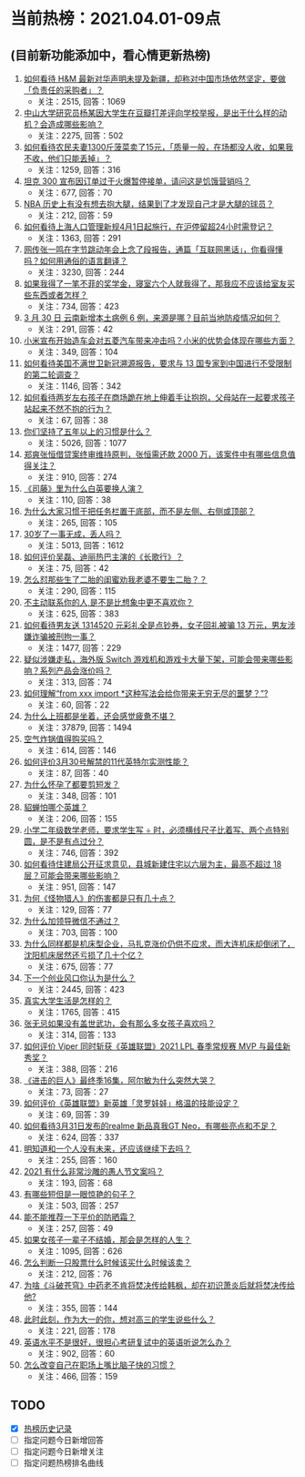 # 当前热榜：2021.04.01-09点
## (目前新功能添加中，看心情更新热榜)
1. [如何看待 H&M 最新对华声明未提及新疆，却称对中国市场依然坚定，要做「负责任的采购者」？](https://www.zhihu.com/question/452244511)
    * 关注：2515, 回答：1069
2. [中山大学研究员杨某因大学生在豆瓣打差评向学校举报，是出于什么样的动机？会造成哪些影响？](https://www.zhihu.com/question/451966718)
    * 关注：2275, 回答：502
3. [如何看待农民夫妻1300斤菠菜卖了15元，「质量一般，在场都没人收，如果我不收，他们只能丢掉」？](https://www.zhihu.com/question/452058910)
    * 关注：1259, 回答：316
4. [坦克 300 宣布因订单过于火爆暂停接单，请问这是饥饿营销吗？](https://www.zhihu.com/question/451320411)
    * 关注：677, 回答：70
5. [NBA 历史上有没有想去抱大腿，结果到了才发现自己才是大腿的球员？](https://www.zhihu.com/question/450139604)
    * 关注：212, 回答：59
6. [如何看待上海人口管理新规4月1日起施行，在沪停留超24小时需登记？](https://www.zhihu.com/question/452279433)
    * 关注：1363, 回答：291
7. [网传张一鸣在字节跳动年会上念了段报告，通篇「互联网黑话」，你看得懂吗？如何用通俗的语言翻译？](https://www.zhihu.com/question/452077814)
    * 关注：3230, 回答：244
8. [如果我得了一笔不菲的奖学金，寝室六个人就我得了，那我应不应该给室友买些东西或者怎样？](https://www.zhihu.com/question/448708253)
    * 关注：734, 回答：423
9. [3 月 30 日 云南新增本土病例 6 例，来源是哪？目前当地防疫情况如何？](https://www.zhihu.com/question/452150589)
    * 关注：291, 回答：42
10. [小米宣布开始造车会对五菱汽车带来冲击吗？小米的优势会体现在哪些方面？](https://www.zhihu.com/question/452112248)
    * 关注：349, 回答：104
11. [如何看待美国不满世卫新冠溯源报告，要求与 13 国专家到中国进行不受限制的第二轮调查？](https://www.zhihu.com/question/452183223)
    * 关注：1146, 回答：342
12. [如何看待两岁左右孩子在商场跪在地上伸着手让抱抱，父母站在一起要求孩子站起来不然不抱的行为？](https://www.zhihu.com/question/452012204)
    * 关注：67, 回答：38
13. [你们坚持了五年以上的习惯是什么？](https://www.zhihu.com/question/439042496)
    * 关注：5026, 回答：1077
14. [郑爽张恒借贷案终审维持原判，张恒需还款 2000 万，该案件中有哪些信息值得关注？](https://www.zhihu.com/question/452239924)
    * 关注：910, 回答：274
15. [《司藤》里为什么白英要换人演？](https://www.zhihu.com/question/451831109)
    * 关注：110, 回答：38
16. [为什么大家习惯于把任务栏置于底部，而不是左侧、右侧或顶部？](https://www.zhihu.com/question/452004152)
    * 关注：265, 回答：105
17. [30岁了一事无成，丢人吗？](https://www.zhihu.com/question/439543219)
    * 关注：5013, 回答：1612
18. [如何评价吴磊、迪丽热巴主演的《长歌行》？](https://www.zhihu.com/question/451495217)
    * 关注：75, 回答：42
19. [怎么怼那些生了二胎的闺蜜劝我老婆不要生二胎？？](https://www.zhihu.com/question/451589924)
    * 关注：290, 回答：115
20. [不主动联系你的人,是不是比想象中更不喜欢你？](https://www.zhihu.com/question/448663638)
    * 关注：625, 回答：383
21. [如何看待男友送 1314520 元彩礼全是点钞券，女子回礼被骗 13 万元，男友涉嫌诈骗被刑拘一事？](https://www.zhihu.com/question/452001790)
    * 关注：1477, 回答：229
22. [疑似涉嫌走私，海外版 Switch 游戏机和游戏卡大量下架，可能会带来哪些影响？系列产品会涨价吗？](https://www.zhihu.com/question/452158852)
    * 关注：313, 回答：74
23. [如何理解“from xxx import *这种写法会给你带来无穷无尽的噩梦？”?](https://www.zhihu.com/question/450918458)
    * 关注：60, 回答：22
24. [为什么上班都是坐着，还会感觉疲惫不堪？](https://www.zhihu.com/question/27708607)
    * 关注：37879, 回答：1494
25. [空气炸锅值得购买吗？](https://www.zhihu.com/question/36317555)
    * 关注：614, 回答：146
26. [如何评价3月30号解禁的11代英特尔实测性能？](https://www.zhihu.com/question/452133297)
    * 关注：87, 回答：40
27. [为什么怀孕了都要剪短发？](https://www.zhihu.com/question/41383547)
    * 关注：348, 回答：101
28. [貂蝉怕哪个英雄？](https://www.zhihu.com/question/448749108)
    * 关注：206, 回答：155
29. [小学二年级数学老师，要求学生写 ÷ 时，必须横线尺子比着写、两个点特别圆，是不是有点过分？](https://www.zhihu.com/question/452000285)
    * 关注：746, 回答：392
30. [如何看待住建局公开征求意见，县城新建住宅以六层为主，最高不超过 18 层？可能会带来哪些影响？](https://www.zhihu.com/question/451998716)
    * 关注：951, 回答：147
31. [为何《怪物猎人》的伤害都是只有几十点？](https://www.zhihu.com/question/451406755)
    * 关注：129, 回答：77
32. [为什么加领导微信不通过？](https://www.zhihu.com/question/451386505)
    * 关注：703, 回答：100
33. [为什么同样都是机床型企业，马扎克涨价仍供不应求，而大连机床却倒闭了，沈阳机床居然还亏损了几十个亿？](https://www.zhihu.com/question/279246372)
    * 关注：675, 回答：77
34. [下一个创业风口你认为是什么？](https://www.zhihu.com/question/439115196)
    * 关注：2445, 回答：423
35. [真实大学生活是怎样的？](https://www.zhihu.com/question/444847984)
    * 关注：1765, 回答：415
36. [张无忌如果没有盖世武功，会有那么多女孩子喜欢吗？](https://www.zhihu.com/question/451348076)
    * 关注：314, 回答：133
37. [如何评价 Viper 同时斩获《英雄联盟》2021 LPL 春季常规赛 MVP 与最佳新秀奖？](https://www.zhihu.com/question/452221120)
    * 关注：388, 回答：216
38. [《进击的巨人》最终季16集，阿尔敏为什么突然大哭？](https://www.zhihu.com/question/451871280)
    * 关注：73, 回答：27
39. [如何评价《英雄联盟》新英雄「灵罗娃娃」格温的技能设定？](https://www.zhihu.com/question/451892013)
    * 关注：69, 回答：39
40. [如何看待3月31日发布的realme 新品真我GT Neo，有哪些亮点和不足？](https://www.zhihu.com/question/452207526)
    * 关注：624, 回答：337
41. [明知道和一个人没有未来，还应该继续下去吗？](https://www.zhihu.com/question/452026207)
    * 关注：255, 回答：160
42. [2021 有什么非常沙雕的愚人节文案吗？](https://www.zhihu.com/question/450360803)
    * 关注：193, 回答：68
43. [有哪些短但是一眼惊艳的句子？](https://www.zhihu.com/question/445829041)
    * 关注：503, 回答：257
44. [能不能推荐一下平价的防晒霜？](https://www.zhihu.com/question/429384669)
    * 关注：257, 回答：49
45. [如果女孩子一辈子不结婚，那会是怎样的人生？](https://www.zhihu.com/question/449193941)
    * 关注：1095, 回答：626
46. [怎么判断一只股票什么时候该买什么时候该卖？](https://www.zhihu.com/question/449829165)
    * 关注：212, 回答：76
47. [为啥《斗破苍穹》中药老不肯将焚决传给韩枫，却在初识萧炎后就将焚决传给他?](https://www.zhihu.com/question/381375455)
    * 关注：355, 回答：144
48. [此时此刻，作为大一的你，想对高三的学生说些什么？](https://www.zhihu.com/question/451323839)
    * 关注：221, 回答：178
49. [英语水平不是很好，很担心考研复试中的英语听说怎么办？](https://www.zhihu.com/question/321466010)
    * 关注：902, 回答：60
50. [怎么改变自己在职场上嘴比脑子快的习惯？](https://www.zhihu.com/question/441607327)
    * 关注：466, 回答：159
## TODO
* [x] [热榜历史记录](hot_history/AllHot.md)
* [ ] 指定问题今日新增回答
* [ ] 指定问题今日新增关注
* [ ] 指定问题热榜排名曲线
